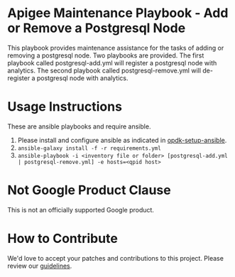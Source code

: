Apigee Maintenance Playbook - Add or Remove a Postgresql Node
=============================================================

This playbook provides maintenance assistance for the tasks of 
adding or removing a postgresql node. Two playbooks are provided. The first 
playbook called postgresql-add.yml will register a postgresql node with analytics. 
The second playbook called postgresql-remove.yml will de-register a postgresql node
with analytics. 


Usage Instructions
==================

These are ansible playbooks and require ansible.

1. Please install and configure ansible as indicated in [opdk-setup-ansible](https://github.com/carlosfrias/apigee-opdk-playbook-setup-ansible).
1. `ansible-galaxy install -f -r requirements.yml`
1. `ansible-playbook -i <inventory file or folder> [postgresql-add.yml | postgresql-remove.yml] -e hosts=<qpid host>`

<!-- BEGIN Google Required Disclaimer -->

# Not Google Product Clause

This is not an officially supported Google product.
<!-- END Google Required Disclaimer -->
<!-- BEGIN Google How To Contribute -->
# How to Contribute

We'd love to accept your patches and contributions to this project. Please review our [guidelines](CONTRIBUTING.md).
<!-- END Google How To Contribute -->

